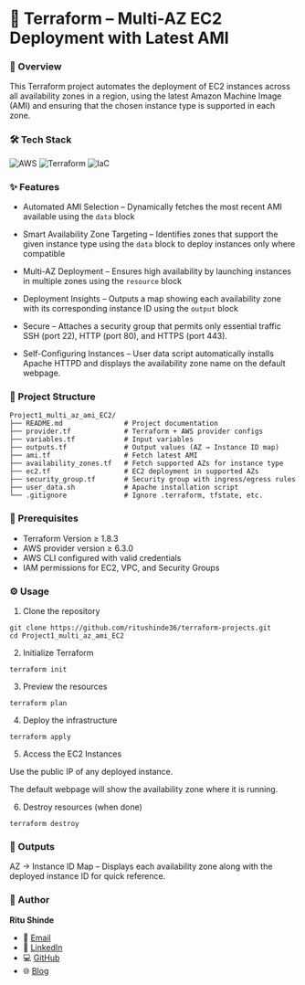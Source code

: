 
# 🚀 Terraform – Multi-AZ EC2 Deployment with Latest AMI

### 📌 Overview

This Terraform project automates the deployment of EC2 instances across all availability zones in a region, using the latest Amazon Machine Image (AMI) and ensuring that the chosen instance type is supported in each zone.

### 🛠️ Tech Stack

![AWS](https://img.shields.io/badge/AWS-%23FF9900.svg?style=for-the-badge&logo=amazon-aws&logoColor=white)
![Terraform](https://img.shields.io/badge/terraform-%235835CC.svg?style=for-the-badge&logo=terraform&logoColor=white)
![IaC](https://img.shields.io/badge/IaC-%2300C4B3.svg?style=for-the-badge&logo=databricks&logoColor=white)


### ✨ Features

- Automated AMI Selection – Dynamically fetches the most recent AMI available using the `data` block

- Smart Availability Zone Targeting – Identifies zones that support the given instance type using the `data` block to deploy instances only where compatible

- Multi-AZ Deployment – Ensures high availability by launching instances in multiple zones using the `resource` block

- Deployment Insights – Outputs a map showing each availability zone with its corresponding instance ID using the `output` block

- Secure – Attaches a security group that permits only essential traffic SSH (port 22), HTTP (port 80), and HTTPS (port 443).

- Self-Configuring Instances – User data script automatically installs Apache HTTPD and displays the availability zone name on the default webpage.
### 📂 Project Structure

```
Project1_multi_az_ami_EC2/  
├── README.md               # Project documentation  
├── provider.tf             # Terraform + AWS provider configs  
├── variables.tf            # Input variables  
├── outputs.tf              # Output values (AZ → Instance ID map)  
├── ami.tf                  # Fetch latest AMI  
├── availability_zones.tf   # Fetch supported AZs for instance type  
├── ec2.tf                  # EC2 deployment in supported AZs  
├── security_group.tf       # Security group with ingress/egress rules  
├── user_data.sh            # Apache installation script  
└── .gitignore              # Ignore .terraform, tfstate, etc.  
```
 
### 📖 Prerequisites

- Terraform Version ≥ 1.8.3
- AWS provider version ≥ 6.3.0
- AWS CLI configured with valid credentials
- IAM permissions for EC2, VPC, and Security Groups

### ⚙️ Usage 

1. Clone the repository
```
git clone https://github.com/ritushinde36/terraform-projects.git
cd Project1_multi_az_ami_EC2
```

2. Initialize Terraform
```
terraform init
```

3. Preview the resources
```
terraform plan
```

4. Deploy the infrastructure
```
terraform apply
```

5. Access the EC2 Instances

Use the public IP of any deployed instance.

The default webpage will show the availability zone where it is running.

6. Destroy resources (when done)
```
terraform destroy
```

### 🔑 Outputs

AZ → Instance ID Map – Displays each availability zone along with the deployed instance ID for quick reference.

### 🙋 Author  

**Ritu Shinde**  

- 📧 [Email](mailto:shinderitu36@gmail.com)  
- 💼 [LinkedIn](https://www.linkedin.com/in/ritu-shinde-345a98323)  
- 💻 [GitHub](https://github.com/ritushinde36)  
- 🌐 [Blog](https://ritushinde.hashnode.dev/)  